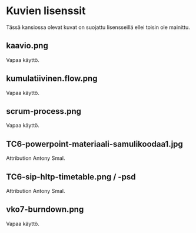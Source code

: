 # Kuvien lisenssit
Tässä kansiossa olevat kuvat on suojattu lisensseillä ellei toisin ole mainittu.
## kaavio.png
Vapaa käyttö.
## kumulatiivinen.flow.png
Vapaa käyttö.
## scrum-process.png
Vapaa käyttö.
## TC6-powerpoint-materiaali-samulikoodaa1.jpg
Attribution Antony Smal.
## TC6-sip-hltp-timetable.png / -psd
Attribution Antony Smal.
## vko7-burndown.png
Vapaa käyttö.